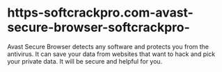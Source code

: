 # https-softcrackpro.com-avast-secure-browser-softcrackpro-
 Avast Secure Browser detects any software and protects you from the antivirus. It can save your data from websites that want to hack and pick your private data. It will be secure and helpful for you. 
